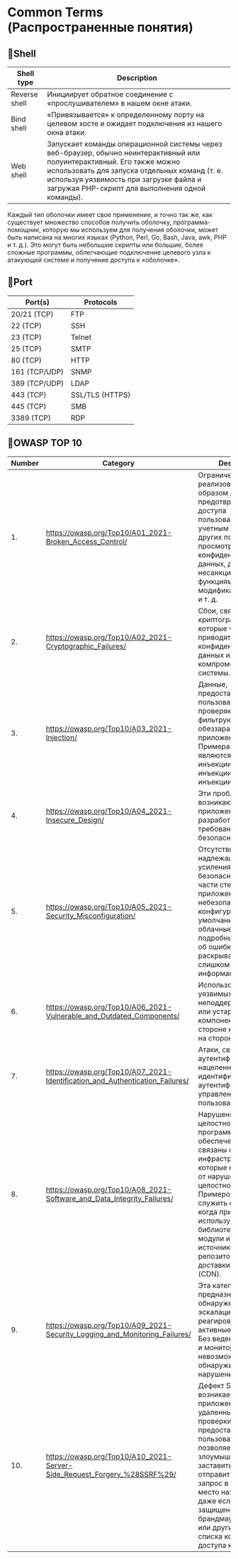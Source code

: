 # Common Terms (Распространенные понятия)

## 💎Shell

| Shell type | Description |
| --- | --- |
| Reverse shell | Инициирует обратное соединение с «прослушивателем» в нашем окне атаки. |
| Bind shell | «Привязывается» к определенному порту на целевом хосте и ожидает подключения из нашего окна атаки. |
| Web shell | Запускает команды операционной системы через веб-браузер, обычно неинтерактивный или полуинтерактивный. Его также можно использовать для запуска отдельных команд (т. е. используя уязвимость при загрузке файла и загружая PHP-скрипт для выполнения одной команды). |

Каждый тип оболочки имеет свое применение, и точно так же, как существует множество способов получить оболочку, программа-помощник, которую мы используем для получения оболочки, может быть написана на многих языках (Python, Perl, Go, Bash, Java, awk, PHP и т. д.). Это могут быть небольшие скрипты или большие, более сложные программы, облегчающие подключение целевого узла к атакующей системе и получение доступа к «оболочке».

## 🔗Port

| Port(s) | Protocols |
| --- | --- |
| 20/21 (TCP) | FTP |
| 22 (TCP) | SSH |
| 23 (TCP) | Telnet |
| 25 (TCP) | SMTP |
| 80 (TCP) | HTTP |
| 161 (TCP/UDP) | SNMP |
| 389 (TCP/UDP) | LDAP |
| 443 (TCP) | SSL/TLS (HTTPS) |
| 445 (TCP) | SMB |
| 3389 (TCP) | RDP |

## 🥇OWASP TOP 10

| Number | Category | Description |
| --- | --- | --- |
| 1. | https://owasp.org/Top10/A01_2021-Broken_Access_Control/ | Ограничения не реализованы должным образом для предотвращения доступа пользователей к учетным записям других пользователей, просмотра конфиденциальных данных, доступа к несанкционированным функциям, модификации данных и т. д. |
| 2. | https://owasp.org/Top10/A02_2021-Cryptographic_Failures/ | Сбои, связанные с криптографией, которые часто приводят к раскрытию конфиденциальных данных или компрометации системы. |
| 3. | https://owasp.org/Top10/A03_2021-Injection/ | Данные, предоставляемые пользователем, не проверяются, не фильтруются и не обеззараживаются приложением. Примерами инъекций являются SQL-инъекции, командные инъекции, LDAP-инъекции и т. д. |
| 4. | https://owasp.org/Top10/A04_2021-Insecure_Design/ | Эти проблемы возникают, когда приложение не разработано с учетом требований безопасности. |
| 5. | https://owasp.org/Top10/A05_2021-Security_Misconfiguration/ | Отсутствие надлежащего усиления безопасности в любой части стека приложений, небезопасные конфигурации по умолчанию, открытые облачные хранилища, подробные сообщения об ошибках, раскрывающие слишком много информации. |
| 6. | https://owasp.org/Top10/A06_2021-Vulnerable_and_Outdated_Components/ | Использование уязвимых, неподдерживаемых или устаревших компонентов (как на стороне клиента, так и на стороне сервера). |
| 7. | https://owasp.org/Top10/A07_2021-Identification_and_Authentication_Failures/ | Атаки, связанные с аутентификацией, нацеленные на идентификацию, аутентификацию и управление сеансами пользователя. |
| 8. | https://owasp.org/Top10/A08_2021-Software_and_Data_Integrity_Failures/ | Нарушения целостности программного обеспечения и данных связаны с кодом и инфраструктурой, которые не защищают от нарушений целостности. Примером может служить ситуация, когда приложение использует плагины, библиотеки или модули из ненадежных источников, репозиториев и сетей доставки контента (CDN). |
| 9. | https://owasp.org/Top10/A09_2021-Security_Logging_and_Monitoring_Failures/ | Эта категория предназначена для обнаружения, эскалации и реагирования на активные нарушения. Без ведения журналов и мониторинга невозможно обнаружить нарушения. |
| 10. | https://owasp.org/Top10/A10_2021-Server-Side_Request_Forgery_%28SSRF%29/ | Дефект SSRF возникает, когда веб-приложение получает удаленный ресурс без проверки URL, предоставленного пользователем. Это позволяет злоумышленнику заставить приложение отправить поддельный запрос в неожиданное место назначения, даже если оно защищено брандмауэром, VPN или другим типом списка контроля доступа к сети (ACL). |
